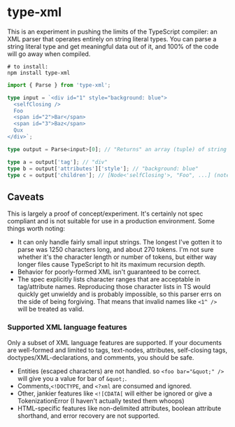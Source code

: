 # type-xml

This is an experiment in pushing the limits of the TypeScript compiler: an XML parser that operates entirely on string literal types. You can parse a string literal type and get meaningful data out of it, and 100% of the code will go away when compiled.

```
# to install:
npm install type-xml
```

```typescript
import { Parse } from 'type-xml';

type input = `<div id="1" style="background: blue">
  <selfClosing />
  Foo
  <span id="2">Bar</span>
  <span id="3">Baz</span>
  Qux
</div>`;

type output = Parse<input>[0]; // "Returns" an array (tuple) of string types and Node object types

type a = output['tag']; // "div"
type b = output['attributes']['style']; // "background: blue"
type c = output['children']; // [Node<'selfClosing'>, "Foo", ...] (note: several whitespace text nodes removed for clarity)
```

## Caveats
This is largely a proof of concept/experiment. It's certainly not spec compliant and is not suitable for use in a production environment. Some things worth noting:

- It can only handle fairly small input strings. The longest I've gotten it to parse was 1250 characters long, and about 270 tokens. I'm not sure whether it's the character length or number of tokens, but either way longer files cause TypeScript to hit its maximum recursion depth.
- Behavior for poorly-formed XML isn't guaranteed to be correct.
- The spec explicitly lists character ranges that are acceptable in tag/attribute names. Reproducing those character lists in TS would quickly get unwieldy and is probably impossible, so this parser errs on the side of being forgiving. That means that invalid names like `<1^ />` will be treated as valid.

### Supported XML language features
Only a subset of XML language features are supported. If your documents are well-formed and limited to tags, text-nodes, attributes, self-closing tags, doctypes/XML-declarations, and comments, you should be safe.

- Entities (escaped characters) are not handled. so `<foo bar="&quot;" />` will give you a value for bar of `&quot;`.
- Comments,`<!DOCTYPE`, and `<?xml` are consumed and ignored.
- Other, jankier features like `<![CDATA[` will either be ignored or give a TokenizationError (I haven't actually tested them whoops)
- HTML-specific features like non-delimited attributes, boolean attribute shorthand, and error recovery are not supported.
